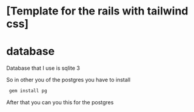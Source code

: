 <a name="readme-top"></a>


# [Template for the rails with tailwind css]

# database 

Database that I use is sqlite 3 

So in other you of the postgres you have to install 

```sh
 gem install pg
```

After that you can you this for the postgres
